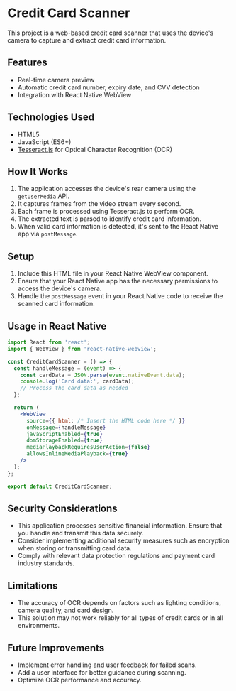 # Credit Card Scanner

This project is a web-based credit card scanner that uses the device's camera to capture and extract credit card information.

## Features

- Real-time camera preview
- Automatic credit card number, expiry date, and CVV detection
- Integration with React Native WebView

## Technologies Used

- HTML5
- JavaScript (ES6+)
- [Tesseract.js](https://github.com/naptha/tesseract.js) for Optical Character Recognition (OCR)

## How It Works

1. The application accesses the device's rear camera using the `getUserMedia` API.
2. It captures frames from the video stream every second.
3. Each frame is processed using Tesseract.js to perform OCR.
4. The extracted text is parsed to identify credit card information.
5. When valid card information is detected, it's sent to the React Native app via `postMessage`.

## Setup

1. Include this HTML file in your React Native WebView component.
2. Ensure that your React Native app has the necessary permissions to access the device's camera.
3. Handle the `postMessage` event in your React Native code to receive the scanned card information.

## Usage in React Native

```jsx
import React from 'react';
import { WebView } from 'react-native-webview';

const CreditCardScanner = () => {
  const handleMessage = (event) => {
    const cardData = JSON.parse(event.nativeEvent.data);
    console.log('Card data:', cardData);
    // Process the card data as needed
  };

  return (
    <WebView
      source={{ html: /* Insert the HTML code here */ }}
      onMessage={handleMessage}
      javaScriptEnabled={true}
      domStorageEnabled={true}
      mediaPlaybackRequiresUserAction={false}
      allowsInlineMediaPlayback={true}
    />
  );
};

export default CreditCardScanner;
```

## Security Considerations

- This application processes sensitive financial information. Ensure that you handle and transmit this data securely.
- Consider implementing additional security measures such as encryption when storing or transmitting card data.
- Comply with relevant data protection regulations and payment card industry standards.

## Limitations

- The accuracy of OCR depends on factors such as lighting conditions, camera quality, and card design.
- This solution may not work reliably for all types of credit cards or in all environments.

## Future Improvements

- Implement error handling and user feedback for failed scans.
- Add a user interface for better guidance during scanning.
- Optimize OCR performance and accuracy.
